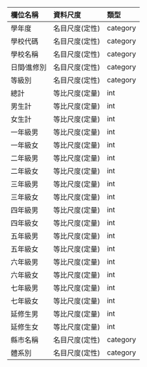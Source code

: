 |欄位名稱     |資料尺度    |類型    |
|:-----------|:-----------|:-------|
|學年度      |名目尺度(定性)|category|
|學校代碼    |名目尺度(定性)|category|
|學校名稱    |名目尺度(定性)|category|
|日間∕進修別 |名目尺度(定性)|category|
|等級別      |名目尺度(定性)|category|
|總計        |等比尺度(定量)|int     |
|男生計      |等比尺度(定量)|int     |
|女生計      |等比尺度(定量)|int     |
|一年級男    |等比尺度(定量)|int     |
|一年級女    |等比尺度(定量)|int     |
|二年級男    |等比尺度(定量)|int     |
|二年級女    |等比尺度(定量)|int     |
|三年級男    |等比尺度(定量)|int     |
|三年級女    |等比尺度(定量)|int     |
|四年級男    |等比尺度(定量)|int     |
|四年級女    |等比尺度(定量)|int     |
|五年級男    |等比尺度(定量)|int     |
|五年級女    |等比尺度(定量)|int     |
|六年級男    |等比尺度(定量)|int     |
|六年級女    |等比尺度(定量)|int     |
|七年級男    |等比尺度(定量)|int     |
|七年級女    |等比尺度(定量)|int     |
|延修生男    |等比尺度(定量)|int     |
|延修生女    |等比尺度(定量)|int     |
|縣市名稱    |名目尺度(定性)|category|
|體系別      |名目尺度(定性)|category|
